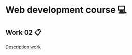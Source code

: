 # Web development course :computer:

## Work 02 :clipboard:

<a href="https://profbruno-ufc-qx.github.io/web-development/atividades/le02.html">Description work<a/>

